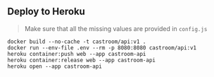 ## Deploy to Heroku 

> Make sure that all the missing values are provided in `config.js`

```
docker build --no-cache -t castroom/api:v1 .
docker run --env-file .env --rm -p 8080:8080 castroom/api:v1
heroku container:push web --app castroom-api
heroku container:release web --app castroom-api
heroku open --app castroom-api
```

